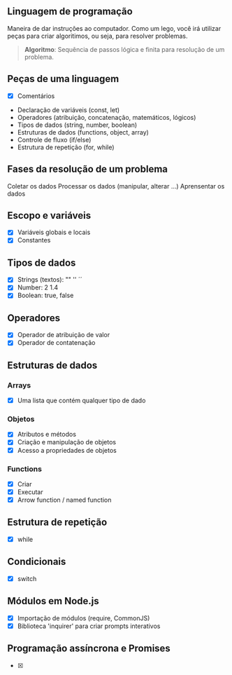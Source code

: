 ## Linguagem de programação

Maneira de dar instruções ao computador.
Como um lego, você irá utilizar peças para criar algoritimos, ou seja, para resolver problemas.

> **Algoritmo**: Sequência de passos lógica e finita para resolução de um problema.

## Peças de uma linguagem

- [x] Comentários
- Declaração de variáveis (const, let)
- Operadores (atribuição, concatenação, matemáticos, lógicos)
- Tipos de dados (string, number, boolean)
- Estruturas de dados (functions, object, array)
- Controle de fluxo (if/else)
- Estrutura de repetição (for, while)

## Fases da resolução de um problema

Coletar os dados
Processar os dados (manipular, alterar ...)
Aprensentar os dados

## Escopo e variáveis
- [x] Variáveis globais e locais
- [x] Constantes

## Tipos de dados

- [x] Strings (textos): "" '' ´´
- [x] Number: 2 1.4
- [x] Boolean: true, false

## Operadores

- [x] Operador de atribuição de valor
- [x] Operador de contatenação

## Estruturas de dados

### Arrays

- [x] Uma lista que contém qualquer tipo de dado

### Objetos

- [x] Atributos e métodos
- [x] Criação e manipulação de objetos
- [x] Acesso a propriedades de objetos

### Functions
- [x] Criar
- [x] Executar
- [x] Arrow function / named function

## Estrutura de repetição

- [x] while

## Condicionais

- [x] switch

## Módulos em Node.js

- [x] Importação de módulos (require, CommonJS)
- [x] Biblioteca 'inquirer' para criar prompts interativos

## Programação assíncrona e Promises

- [x] 